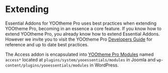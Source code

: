 # Extending

Essential Addons for YOOtheme Pro uses best practices when extending YOOtheme Pro, becoming in an essence a core feature. If you know how to extend YOOtheme Pro, you already know how to extend Essential Addons. However we invite you to visit the YOOtheme Pro [Developers Guide](https://yootheme.com/support/yootheme-pro/joomla/modules-and-events) for reference and up to date best practices.

The Access addon is encapsulated into [YOOtheme Pro Modules](https://yootheme.com/support/yootheme-pro/joomla/) named `access*` located at `plugins/system/yooessentials/modules` in Joomla and `wp-content/plugins/yooessentials/modules` in WordPress.
